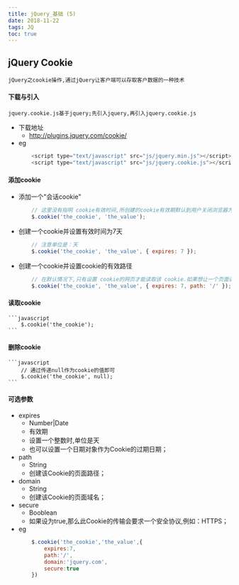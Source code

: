 ```yaml
---
title: jQuery_基础 (5)
date: 2018-11-22
tags: JQ
toc: true
---
```


## jQuery Cookie
    jQuery之cookie操作,通过jQuery让客户端可以存取客户数据的一种技术

<!-- more -->

#### 下载与引入
    jquery.cookie.js基于jquery;先引入jquery,再引入jquery.cookie.js
- 下载地址
    * http://plugins.jquery.com/cookie/
- eg
    ```javascript
        <script type="text/javascript" src="js/jquery.min.js"></script>
        <script type="text/javascript" src="js/jquery.cookie.js"></script>
    ```

#### 添加cookie
- 添加一个"会话cookie"
    ```javascript
        // 这里没有指明 cookie有效时间,所创建的cookie有效期默认到用户关闭浏览器为止,所以被称为 “会话cookie（session cookie）”.
        $.cookie('the_cookie', 'the_value');
    ```
- 创建一个cookie并设置有效时间为7天
    ```javascript
        // 注意单位是：天
        $.cookie('the_cookie', 'the_value', { expires: 7 });
    ```
- 创建一个cookie并设置cookie的有效路径
    ```javascript
        // 在默认情况下,只有设置 cookie的网页才能读取该 cookie.如果想让一个页面读取另一个页面设置的cookie,必须设置cookie的路径.cookie的路径用于设置能够读取 cookie的顶级目录.将这个路径设置为网站的根目录,可以让所有网页都能互相读取 cookie （一般不要这样设置,防止出现冲突）.
        $.cookie('the_cookie', 'the_value', { expires: 7, path: '/' });
    ```

#### 读取cookie
    ```javascript
        $.cookie('the_cookie');
    ```

#### 删除cookie
    ```javascript
        // 通过传递null作为cookie的值即可
        $.cookie('the_cookie', null);
    ```

#### 可选参数
- expires
    * Number|Date
    * 有效期
    * 设置一个整数时,单位是天
    * 也可以设置一个日期对象作为Cookie的过期日期；
- path
    * String
    * 创建该Cookie的页面路径；
- domain
    * String
    * 创建该Cookie的页面域名；
- secure
    * Booblean
    * 如果设为true,那么此Cookie的传输会要求一个安全协议,例如：HTTPS；
- eg
    ```javascript
        $.cookie('the_cookie','the_value',{
            expires:7,  
            path:'/',
            domain:'jquery.com',
            secure:true
        })
    ```
